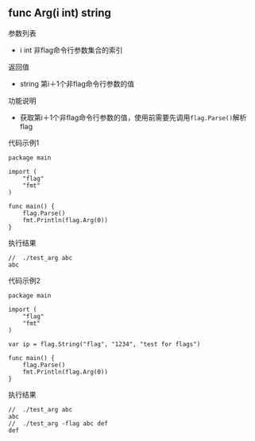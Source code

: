 ## func Arg(i int) string

参数列表
- i int 非flag命令行参数集合的索引

返回值
- string 第i＋1个非flag命令行参数的值

功能说明
- 获取第i＋1个非flag命令行参数的值，使用前需要先调用`flag.Parse()`解析flag

代码示例1
    
    package main
    
    import (
        "flag"
        "fmt"
    )
    
    func main() {
        flag.Parse()
        fmt.Println(flag.Arg(0))
    }

执行结果
    
    //  ./test_arg abc
    abc
    
代码示例2
    
    package main
    
    import (
        "flag"
        "fmt"
    )
    
    var ip = flag.String("flag", "1234", "test for flags")
    
    func main() {
        flag.Parse()
        fmt.Println(flag.Arg(0))
    }

执行结果
    
    //  ./test_arg abc
    abc
    //  ./test_arg -flag abc def
    def
    